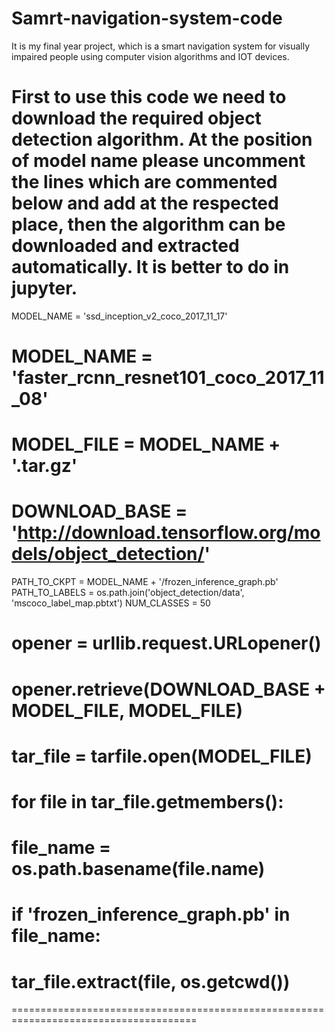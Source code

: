 # Samrt-navigation-system-code
It is my final year project, which is a smart navigation system for visually impaired people using computer vision algorithms and IOT devices.

First to use this code we need to download the required object detection algorithm.
At the position of model name please uncomment the lines which are commented below and add at the respected place, then the algorithm can be downloaded and extracted automatically.
It is better to do in jupyter.
=====================================================================================
MODEL_NAME = 'ssd_inception_v2_coco_2017_11_17'
# MODEL_NAME = 'faster_rcnn_resnet101_coco_2017_11_08'
# MODEL_FILE = MODEL_NAME + '.tar.gz'
# DOWNLOAD_BASE = 'http://download.tensorflow.org/models/object_detection/'
PATH_TO_CKPT = MODEL_NAME + '/frozen_inference_graph.pb'
PATH_TO_LABELS = os.path.join('object_detection/data', 'mscoco_label_map.pbtxt')
NUM_CLASSES = 50
# opener = urllib.request.URLopener()
# opener.retrieve(DOWNLOAD_BASE + MODEL_FILE, MODEL_FILE)
# tar_file = tarfile.open(MODEL_FILE)
# for file in tar_file.getmembers():
#   file_name = os.path.basename(file.name)
#   if 'frozen_inference_graph.pb' in file_name:
#     tar_file.extract(file, os.getcwd())
======================================================================================
